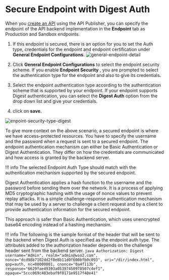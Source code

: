 # Secure Endpoint with Digest Auth

When you [create an API]({{base_path}}/Learn/DesignAPI/CreateAPI/create-a-rest-api) using the API Publisher, you can specify the endpoint of the API backend implementation in the **Endpoint** tab as Production and Sandbox endpoints.

1. If this endpoint is secured, there is an option for you to set the Auth type, credentials for the endpoint and endpoint certification under **General Endpoint Configurations.**
![general-endpoint-detail]({{base_path}}/assets/img/Learn/general-endpoint-detail.png)

2. Click **General Endpoint Configurations** to select the endpoint security scheme. If you enable **Endpoint Security** , you are prompted to select the authentication type for the endpoint and also to give its credentials.

3. Select the endpoint authentication type according to the authentication scheme that is supported by your endpoint. If your endpoint supports Digest authentication, you can select the **Digest Auth** option from the drop down list and give your credentials.
4. click on **save.**

![enpoint-security-type-digest]({{base_path}}/assets/img/Learn/enpoint-security-type-digest.png)

To give more context on the above scenario, a secured endpoint is where we have access-protected resources. You have to specify the username and the password when a request is sent to a secured endpoint. The endpoint authentication mechanism can either be Basic Authentication or Digest Authentication. They differ on how the credentials are communicated and how access is granted by the backend server.

!!! info
    The selected Endpoint Auth Type should match with the authentication mechanism supported by the secured endpoint.


Digest Authentication applies a hash function to the username and the password before sending them over the network. It is a process of applying MD5 cryptographic hashing with the usage of nonce values to prevent replay attacks. It is a simple challenge-response authentication mechanism that may be used by a server to challenge a client request and by a client to provide authentication information for the secured endpoint.

This approach is safer than Basic Authentication, which uses unencrypted base64 encoding instead of a hashing mechanism.

!!! info
    The following is the sample format of the header that will be sent to the backend when Digest Auth is specified as the endpoint auth type. The attributes added to the authorization header depends on the challenge header sent from the backend server.
    ``` java
    Authorization: Digest username="Admin", realm="admin@wso2.com", nonce="dcd98b7102dd2f0e8b11d0f600bfb0c093", uri="/dir/index.html", qop=auth, nc=00000001, cnonce="0a4f113b", response="6629fae49393a05397450978507c4ef1", opaque="5ccc069c403ebaf9f0171e9517f40e41"
    ```
